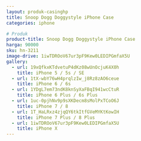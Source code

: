 ```yaml
---
layout: produk-casinghp
title: Snoop Dogg Doggystyle iPhone Case
categories: iphone

# Produk
product-title: Snoop Dogg Doggystyle iPhone Case
harga: 90000
sku: hn-3211
image-drive: 1iwTDROoV67ur3pF9Kew0LEDIPGmfaX5U
gallery:
  - url: 19xQfkxKTdvetuP4dKz08wUnOcjuK4X0h
    title: iPhone 5 / 5s / SE
  - url: 1tX-wbY76wH4prqlzIw_j8Rz8zAO6ceue
    title: iPhone 6 / 6s
  - url: 1YDgL7em73ndK8knSyXaFBqI941wcCtuR
    title: iPhone 6 Plus / 6s Plus
  - url: 1uc-0pjhNv9p9sXKDecm8sMolPxTCoO6J
    title: iPhone 7 / 8
  - url: 1T_HaLRxz4zjqQY6tkItfGVeMYKtKowIH
    title: iPhone 7 Plus / 8 Plus
  - url: 1iwTDROoV67ur3pF9Kew0LEDIPGmfaX5U
    title: iPhone X
---
```

